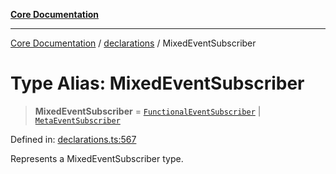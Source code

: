 [**Core Documentation**](../../README.md)

***

[Core Documentation](../../README.md) / [declarations](../README.md) / MixedEventSubscriber

# Type Alias: MixedEventSubscriber

> **MixedEventSubscriber** = [`FunctionalEventSubscriber`](FunctionalEventSubscriber.md) \| [`MetaEventSubscriber`](../interfaces/MetaEventSubscriber.md)

Defined in: [declarations.ts:567](https://github.com/stonemjs/core/blob/85781fe5b87769612839dd6b850ba45186d357fa/src/declarations.ts#L567)

Represents a MixedEventSubscriber type.
